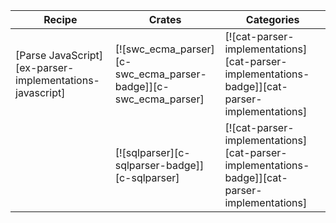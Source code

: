 | Recipe | Crates | Categories |
|--------|--------|------------|
| [Parse JavaScript][ex-parser-implementations-javascript] | [![swc_ecma_parser][c-swc_ecma_parser-badge]][c-swc_ecma_parser] | [![cat-parser-implementations][cat-parser-implementations-badge]][cat-parser-implementations] |
|  | [![sqlparser][c-sqlparser-badge]][c-sqlparser] | [![cat-parser-implementations][cat-parser-implementations-badge]][cat-parser-implementations] |
